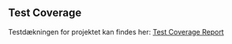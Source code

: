 ## Test Coverage
Testdækningen for projektet kan findes her: 
[Test Coverage Report](https://christofferlundkea.github.io/CalcMaster2000/test-coverage-report/)
